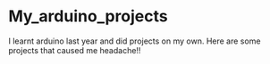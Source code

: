 # My_arduino_projects
I learnt arduino last year and did projects on my own. 
Here are some projects that caused me headache!!
 
